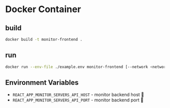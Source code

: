 # Docker Container

## build

```sh
docker build -t monitor-frontend .
```

## run

```sh
docker run --env-file ./example.env monitor-frontend [--network <network_name>]
```

## Environment Variables

* `REACT_APP_MONITOR_SERVERS_API_HOST` - monitor backend host 📌
* `REACT_APP_MONITOR_SERVERS_API_PORT` - monitor backend port 📌
